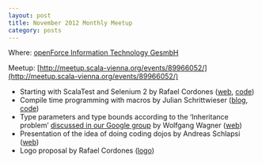 ```yaml
---
layout: post
title: November 2012 Monthly Meetup
category: posts
---
```


Where: [openForce Information Technology GesmbH](http://openforce.at/)

Meetup: [http://meetup.scala-vienna.org/events/89966052/](http://meetup.scala-vienna.org/events/89966052/)

* Starting with ScalaTest and Selenium 2 by Rafael Cordones ([web](http://plexiti.com/), [code](https://github.com/plexiti/the-job-announcement-specs))
* Compile time programming with macros by Julian Schrittwieser ([blog](http://www.furidamu.org/), [code](https://github.com/Mononofu))
* Type parameters and type bounds according to the ‘Inheritance problem’ [discussed in our Google group](http://bit.ly/UA5a5E) by Wolfgang Wagner ([web](http://entelijan.net/))
* Presentation of the idea of doing coding dojos by Andreas Schlapsi ([web](http://www.andreas-schlapsi.at/))
* Logo proposal by Rafael Cordones ([logo](https://github.com/scala-vienna/scala-vienna-logos/tree/master/vienna-workshop)) 
